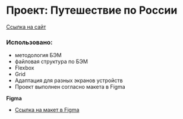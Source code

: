 # Проект: Путешествие по России
[Ссылка на сайт](https://yauheni5.github.io/russian-travel/index.html)

### Использовано:
* методология БЭМ
* файловая структура по БЭМ
* Flexbox
* Grid
* Адаптация для разных экранов устройств
* Проект выполнен согласно макета в Figma

**Figma**
* [Ссылка на макет в Figma](https://www.figma.com/file/5S2WSbEFL6awjVWJ0NWL8Q/Sprint-3_-Russia-_-desktop-mobile?node-id=28503%3A0)

